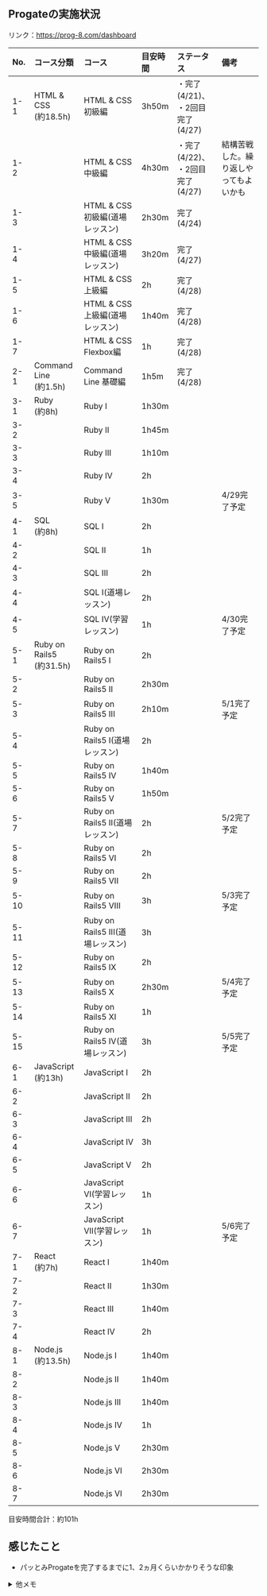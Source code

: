 ## Progateの実施状況
リンク：https://prog-8.com/dashboard

|No. |コース分類|コース|目安時間|ステータス|備考|
|:-- |:---------|:-----|:--------|:---------|:---|
|1-1 |HTML & CSS<br>(約18.5h)|HTML & CSS 初級編               |3h50m  |・完了(4/21)、<br>・2回目完了(4/27)||
|1-2 |                       |HTML & CSS 中級編               |4h30m  |・完了(4/22)、<br>・2回目完了(4/27)|結構苦戦した。繰り返しやってもよいかも|
|1-3 |                       |HTML & CSS 初級編(道場レッスン)  |2h30m  |完了(4/24)||
|1-4 |                       |HTML & CSS 中級編(道場レッスン)  |3h20m  |完了(4/27)||
|1-5 |                       |HTML & CSS 上級編               |2h     |完了(4/28)||
|1-6 |                       |HTML & CSS 上級編(道場レッスン)  |1h40m  |完了(4/28)||
|1-7 |                       |HTML & CSS Flexbox編            |1h     |完了(4/28)||
|2-1 |Command Line<br>(約1.5h)|Command Line 基礎編  |1h5m   |完了(4/28)||
|3-1 |Ruby<br>(約8h)|Ruby I    |1h30m  |||
|3-2 |              |Ruby II   |1h45m  |||
|3-3 |              |Ruby III  |1h10m  |||
|3-4 |              |Ruby IV   |2h     |||
|3-5 |              |Ruby V    |1h30m  ||4/29完了予定|
|4-1 |SQL<br>(約8h)|SQL I                |2h  |||
|4-2 |             |SQL II               |1h  |||
|4-3 |             |SQL III              |2h  |||
|4-4 |             |SQL Ⅰ(道場レッスン)  |2h  |||
|4-5 |             |SQL IV(学習レッスン)  |1h  ||4/30完了予定|
|5-1 |Ruby on Rails5<br>(約31.5h)|Ruby on Rails5 I                 |2h     |||
|5-2 |                           |Ruby on Rails5 II                |2h30m  |||
|5-3 |                           |Ruby on Rails5 III               |2h10m  ||5/1完了予定|
|5-4 |                           |Ruby on Rails5 I(道場レッスン)    |2h     |||
|5-5 |                           |Ruby on Rails5 IV                |1h40m  |||
|5-6 |                           |Ruby on Rails5 V                 |1h50m  |||
|5-7 |                           |Ruby on Rails5 II(道場レッスン)   |2h     ||5/2完了予定|
|5-8 |                           |Ruby on Rails5 VI                |2h     |||
|5-9 |                           |Ruby on Rails5 VII               |2h     |||
|5-10|                           |Ruby on Rails5 VIII              |3h     ||5/3完了予定|
|5-11|                           |Ruby on Rails5 III(道場レッスン)  |3h     |||
|5-12|                           |Ruby on Rails5 IX                |2h     |||
|5-13|                           |Ruby on Rails5 X                 |2h30m  ||5/4完了予定|
|5-14|                           |Ruby on Rails5 XI                |1h     |||
|5-15|                           |Ruby on Rails5 IV(道場レッスン)   |3h     ||5/5完了予定|
|6-1 |JavaScript<br>(約13h)|JavaScript I                 |2h  |||
|6-2 |                     |JavaScript II                |2h  |||
|6-3 |                     |JavaScript III               |2h  |||
|6-4 |                     |JavaScript IV                |3h  |||
|6-5 |                     |JavaScript V                 |2h  |||
|6-6 |                     |JavaScript VI(学習レッスン)   |1h  |||
|6-7 |                     |JavaScript VII(学習レッスン)  |1h  ||5/6完了予定|
|7-1 |React<br>(約7h)|React I   |1h40m  |||
|7-2 |               |React II  |1h30m  |||
|7-3 |               |React III |1h40m  |||
|7-4 |               |React IV  |2h     |||
|8-1 |Node.js<br>(約13.5h)|Node.js I    |1h40m  |||
|8-2 |                    |Node.js II   |1h40m  |||
|8-3 |                    |Node.js III  |1h40m  |||
|8-4 |                    |Node.js IV   |1h     |||
|8-5 |                    |Node.js V    |2h30m  |||
|8-6 |                    |Node.js VI   |2h30m  |||
|8-7 |                    |Node.js VI   |2h30m  |||

目安時間合計：約101h

## 感じたこと
- パッとみProgateを完了するまでに1、2ヵ月くらいかかりそうな印象

<details>
<summary>他メモ</summary>

- 試しに練習がてらハンドで上記を作ってみたが大変だった、特に整形
- 表のジェネレータあるならそっちのが楽できそう?<br>
  コレとか<https://notepm.jp/markdown-table-tool><br>
  だが暫くはハンドで練習したい気持ちあり..
- 目安時間をサマったりするなら、excelとかから関数で生成するのもありかも?
- githubのui上で矩形選択できないかなぁ

</details>

